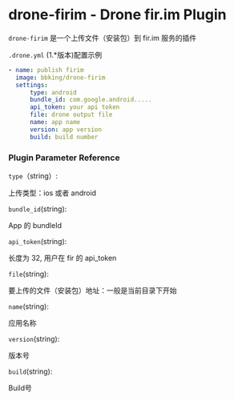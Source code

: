# drone-firim - Drone fir.im Plugin

`drone-firim` 是一个上传文件（安装包）到 fir.im 服务的插件

`.drone.yml` (1.*版本)配置示例

```yaml
- name: publish firim
  image: bbking/drone-firim
  settings:
      type: android
      bundle_id: com.google.android.....
      api_token: your api token
      file: drone output file
      name: app name
      version: app version
      build: build number

```

### Plugin Parameter Reference

`type`（string）:

上传类型：ios 或者 android

`bundle_id`(string):

App 的 bundleId

`api_token`(string):

长度为 32, 用户在 fir 的 api_token

`file`(string):

要上传的文件（安装包）地址：一般是当前目录下开始

`name`(string):

应用名称

`version`(string):

版本号

`build`(string):

Build号